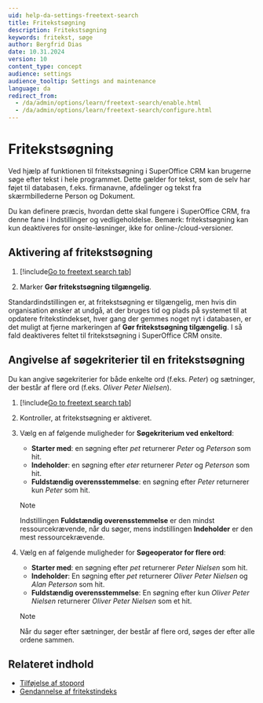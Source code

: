 ```yaml
---
uid: help-da-settings-freetext-search
title: Fritekstsøgning
description: Fritekstsøgning
keywords: fritekst, søge
author: Bergfrid Dias
date: 10.31.2024
version: 10
content_type: concept
audience: settings
audience_tooltip: Settings and maintenance
language: da
redirect_from:
  - /da/admin/options/learn/freetext-search/enable.html
  - /da/admin/options/learn/freetext-search/configure.html
---
```


# Fritekstsøgning

Ved hjælp af funktionen til fritekstsøgning i SuperOffice CRM kan brugerne søge efter tekst i hele programmet. Dette gælder for tekst, som de selv har føjet til databasen, f.eks. firmanavne, afdelinger og tekst fra skærmbillederne Person og Dokument.

Du kan definere præcis, hvordan dette skal fungere i SuperOffice CRM, fra denne fane i Indstillinger og vedligeholdelse. Bemærk: fritekstsøgning kan kun deaktiveres for onsite-løsninger, ikke for online-/cloud-versioner.

## Aktivering af fritekstsøgning

1. [!include[Go to freetext search tab](includes/goto-freetext.md)]

1. Marker **Gør fritekstsøgning tilgængelig**.

Standardindstillingen er, at fritekstsøgning er tilgængelig, men hvis din organisation ønsker at undgå, at der bruges tid og plads på systemet til at opdatere fritekstindekset, hver gang der gemmes noget nyt i databasen, er det muligt at fjerne markeringen af **Gør fritekstsøgning tilgængelig**. I så fald deaktiveres feltet til fritekstsøgning i SuperOffice CRM onsite.

## Angivelse af søgekriterier til en fritekstsøgning

Du kan angive søgekriterier for både enkelte ord (f.eks. *Peter*) og sætninger, der består af flere ord (f.eks. *Oliver Peter Nielsen*).

1. [!include[Go to freetext search tab](includes/goto-freetext.md)]

1. Kontroller, at fritekstsøgning er aktiveret.

1. Vælg en af følgende muligheder for **Søgekriterium ved enkeltord**:

    * **Starter med**: en søgning efter *pet* returnerer *Peter* og *Peterson* som hit.
    * **Indeholder**: en søgning efter *eter* returnerer *Peter* og *Peterson* som hit.
    * **Fuldstændig overensstemmelse**: en søgning efter *Peter* returnerer kun *Peter* som hit.

    > [!NOTE]
    > Indstillingen **Fuldstændig overensstemmelse** er den mindst ressourcekrævende, når du søger, mens indstillingen **Indeholder** er den mest ressourcekrævende.

1. Vælg en af følgende muligheder for **Søgeoperator for flere ord**:
    * **Starter med**: en søgning efter *pet* returnerer *Peter Nielsen* som hit.
    * **Indeholder**: En søgning efter *pet* returnerer *Oliver Peter Nielsen* og *Alan Peterson* som hit.
    * **Fuldstændig overensstemmelse**: En søgning efter kun *Oliver Peter Nielsen* returnerer *Oliver Peter Nielsen* som et hit.

    > [!NOTE]
    > Når du søger efter sætninger, der består af flere ord, søges der efter alle ordene sammen.

## Relateret indhold

* [Tilføjelse af stopord][3]
* [Gendannelse af fritekstindeks][4]

<!-- Referenced links -->
[3]: stopwords.md
[4]: regenerate-index.md

<!-- Referenced images -->
